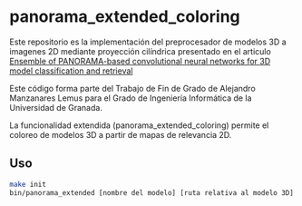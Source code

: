 # panorama_extended_coloring

Este repositorio es la implementación del preprocesador de modelos 3D a imagenes 2D mediante proyección cilíndrica presentado en el articulo [Ensemble of PANORAMA-based convolutional neural networks for 3D model classification and retrieval](https://www.sciencedirect.com/science/article/pii/S0097849317301978)

Este código forma parte del Trabajo de Fin de Grado de Alejandro Manzanares Lemus para el Grado de Ingeniería Informática de la Universidad de Granada.

La funcionalidad extendida (panorama_extended_coloring) permite el coloreo de modelos 3D a partir de mapas de relevancia 2D.

## Uso
```bash
make init
bin/panorama_extended [nombre del modelo] [ruta relativa al modelo 3D] [ruta mapa de relevancia 2D X] [ruta mapa de relevancia 2D Y] [ruta mapa de relevancia 2D Z] [directorio salida modelo 3D coloreado]
```
